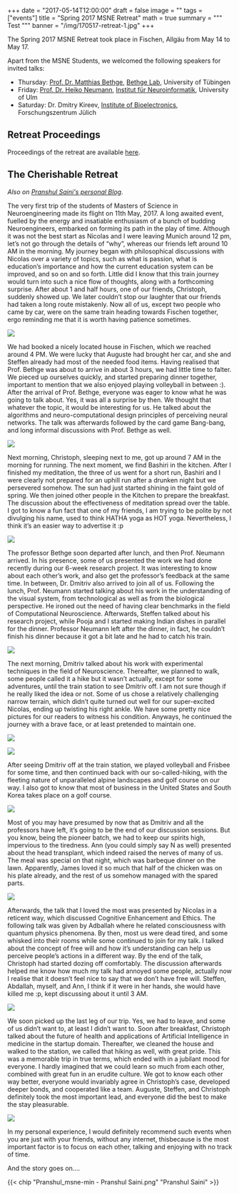 +++
date = "2017-05-14T12:00:00"
draft = false
image = ""
tags = ["events"]
title = "Spring 2017 MSNE Retreat" 
math = true
summary = """
Test
"""
banner = "/img/170517-retreat-1.jpg"
+++

The Spring 2017 MSNE Retreat took place in Fischen, Allgäu from May 14 to May 17.

Apart from the MSNE Students, we welcomed the following speakers for invited talks:

- Thursday: [Prof. Dr. Matthias Bethge](http://bethgelab.org/people/matthias/), [Bethge Lab](http://bethgelab.org/), University of Tübingen
- Friday: [Prof. Dr. Heiko Neumann](https://www.uni-ulm.de/in/neuroinformatik/mitarbeiter/hneumann/), [Institut für Neuroinformatik](https://www.uni-ulm.de/in/neuroinformatik/), University of Ulm
- Saturday: Dr. Dmitry Kireev, [Institute of Bioelectronics](http://www.fz-juelich.de/pgi/pgi-8/EN/Home/_node.html), Forschungszentrum Jülich

## Retreat Proceedings

Proceedings of the retreat are available [here](/170514_MSNE_Proceedings.pdf).


## The Cherishable Retreat

*Also on [Pranshul Saini's personal Blog](https://pranshulsaini17.wordpress.com/2017/06/01/the-cherishable-retreat)*.

The very first trip of the students of Masters of Science in Neuroengineering made its flight on 11th May, 2017. A long awaited event, fuelled by the energy and insatiable enthusiasm of a bunch of budding Neuroengineers, embarked on forming its path in the play of time. Although it was not the best start as Nicolas and I were leaving Munich around 12 pm, let’s not go through the details of “why”, whereas our friends left around 10 AM in the morning. My journey began with philosophical discussions with Nicolas over a variety of topics, such as what is passion, what is education’s importance and how the current education system can be improved, and so on and so forth. Little did I know that this train journey would turn into such a nice flow of thoughts, along with a forthcoming surprise. After about 1 and half hours, one of our friends, Christoph, suddenly showed up. We later couldn’t stop our laughter that our friends had taken a long route mistakenly. Now all of us, except two people who came by car, were on the same train heading towards Fischen together, ergo reminding me that it is worth having patience sometimes.

![](/img/retreat/img_2017.jpg)

We had booked a nicely located house in Fischen, which we reached around 4 PM. We were lucky that Auguste had brought her car, and she and Steffen already had most of the needed food items. Having realised that Prof. Bethge was about to arrive in about 3 hours, we had little time to falter. We pieced up ourselves quickly, and started preparing dinner together, important to mention that we also enjoyed playing volleyball in between :).  After the arrival of Prof. Bethge, everyone was eager to know what he was going to talk about. Yes, it was all a surprise by then. We thought that whatever the topic, it would be interesting for us. He talked about the algorithms and neuro-computational design principles of perceiving neural networks. The talk was afterwards followed by the card game Bang-bang, and long informal discussions with Prof. Bethge as well.

![](/img/retreat/img_1710.jpg)

Next morning, Christoph, sleeping next to me, got up around 7 AM in the morning for running. The next moment, we find Bashiri in the kitchen. After I finished my meditation, the three of us went for a short run, Bashiri and I were clearly not prepared for an uphill run after a drunken night but we persevered somehow. The sun had just started shining in the faint gold of spring. We then joined other people in the Kitchen to prepare the breakfast. The discussion about the effectiveness of meditation spread over the table. I got to know a fun fact that one of my friends, I am trying to be polite by not divulging his name, used to think HATHA yoga as HOT yoga. Nevertheless, I think it’s an easier way to advertise it :p

![](/img/retreat/img_2073.jpg)

The professor Bethge soon departed after lunch, and then Prof. Neumann arrived. In his presence, some of us presented the work we had done recently during our 6-week research project. It was interesting to know about each other’s work, and also get the professor’s feedback at the same time. In between, Dr. Dmitriv also arrived to join all of us. Following the lunch, Prof. Neumann started talking about his work in the understanding of the visual system, from technological as well as from the biological perspective. He ironed out the need of having clear benchmarks in the field of Computational Neuroscience. Afterwards, Steffen talked about his research project, while Pooja and I started making Indian dishes in parallel for the dinner. Professor Neumann left after the dinner, in fact, he couldn’t finish his dinner because it got a bit late and he had to catch his train.  

![](/img/retreat/img_1781.jpg)

The next morning, Dmitriv talked about his work with experimental techniques in the field of Neuroscience. Thereafter, we planned to walk, some people called it a hike but it wasn’t actually, except for some adventures, until the train station to see Dmitriv off. I am not sure though if he really liked the idea or not. Some of us chose a relatively challenging narrow terrain, which didn’t quite turned out well for our super-excited Nicolas, ending up twisting his right ankle. We have some pretty nice pictures for our readers to witness his condition. Anyways, he continued the journey with a brave face, or at least pretended to maintain one. 

![](/img/retreat/img_1871.jpg)

![](/img/retreat/img_1873.jpg)

After seeing Dmitriv off at the train station, we played volleyball and Frisbee for some time, and then continued back with our so-called-hiking, with the fleeting nature of unparalleled alpine landscapes and golf course on our way. I also got to know that most of business in the United States and South Korea takes place on a golf course.

![](/img/retreat/img_1930.jpg)

Most of you may have presumed by now that as Dmitriv and all the professors have left, it’s going to be the end of our discussion sessions. But you know, being the pioneer batch, we had to keep our spirits high, impervious to the tiredness. Ann (you could simply say N as well) presented about the head transplant, which indeed raised the nerves of many of us. The meal was special on that night, which was barbeque dinner on the lawn. Apparently, James loved it so much that half of the chicken was on his plate already, and the rest of us somehow managed with the spared parts.

![](/img/retreat/img_2287.jpg)

Afterwards, the talk that I loved the most was presented by Nicolas in a reticent way, which discussed Cognitive Enhancement and Ethics. The following talk was given by Adballah where he related consciousness with quantum physics phenomena. By then, most us were dead tired, and some whisked into their rooms while some continued to join for my talk. I talked about the concept of free will and how it’s understanding can help us perceive  people’s actions in a different way. By the end of the talk, Christoph had started dozing off comfortably. The discussion afterwards helped me know how much my talk had annoyed some people, actually now I realise that it doesn’t feel nice to say that we don’t have free will. Steffen, Abdallah, myself, and Ann, I think if it were in her hands, she would have killed me :p, kept discussing about it until 3 AM.

![](/img/retreat/img_2305.jpg)

We soon picked up the last leg of our trip. Yes, we had to leave, and some of us didn’t want to, at least I didn’t want to. Soon after breakfast, Christoph talked about the future of health and applications of Artificial Intelligence in medicine in the startup domain. Thereafter, we cleaned the house and walked to the station, we called that hiking as well, with great pride. This was a memorable trip in true terms, which ended with in a jubilant mood for everyone. I hardly imagined that we could learn so much from each other, combined with great fun in an erudite culture. We got to know each other way better, everyone would invariably agree in Christoph’s case, developed deeper bonds, and cooperated like a team. Auguste, Steffen, and Christoph definitely took the most important lead, and everyone did the best to make the stay pleasurable.

![](/img/retreat/img_2206.jpg)

In my personal experience, I would definitely recommend such events when you are just with your friends, without any internet,  thisbecause is the most important factor is to focus on each other, talking and enjoying with no track of time.

And the story goes on….

{{< chip "Pranshul_msne-min - Pranshul Saini.png" "Pranshul Saini" >}}
